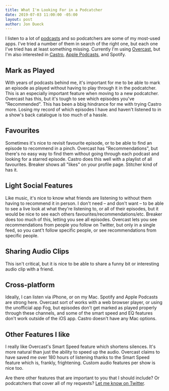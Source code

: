 ```yaml
---
title: What I'm Looking For in a Podcatcher
date: 2019-07-03 11:00:00 -05:00
layout: post
author: Jon Dueck
---
```


<!-- Even though ad breaks are numerous, and [a genre of joke to themselves](https://youtu.be/4YEmeXsknE4), podcasts are a realm that still comes across as more for the love than the money. -->
I listen to a lot of [podcasts](/podcasts/) and so podcatchers are some of my most-used apps. I've tried a number of them in search of the right one, but each one I've tried has at least something missing. Currently I'm using [Overcast](https://overcast.fm), but I'm also interested in [Castro](https://castro.fm), [Apple Podcasts](https://www.apple.com/ca/itunes/podcasts/), and Spotify.

## Mark as Played
With years of podcasts behind me, it's important for me to be able to mark an episode as played without having to play through it in the podcatcher. This is an especially important feature when moving to a new podcatcher. Overcast has this, but it's tough to see which episodes you've "Recommended". This has been a bbig hindrance for me with trying Castro more. Losing my record of which episodes I have and haven't listened to in a show's back catalogue is too much of a hassle.

## Favourites
Sometimes it's nice to revisit favourite episode, or to be able to find an episode to recommend in a pinch. Overcast has "Recommendations", but there's no easy way to find them without going through each podcast and looking for a starred episode. Castro does this well with a playlist of all favourites. Breaker shows all "likes" on your profile page. Stitcher kind of has it.

## Light Social Features
Like music, it's nice to know what friends are listening to without them having to recommend it in person. I don't need – and don't want – to be able to see a live look at what they're listening to, or all of their episodes, but it would be nice to see each others favourites/recommendations/etc. Breaker does too much of this, letting you see all episodes. Overcast lets you see recommendations from people you follow on Twitter, but only in a single feed, so you cant't follow specific people, or see recommendations from specific people.

## Sharing Audio Clips
This isn't critical, but it is nice to be able to share a funny bit or interesting audio clip with a friend.

## Cross-platform
Ideally, I can listen via iPhone, or on my Mac. Spotify and Apple Podcasts are strong here. Overcast sort of works with a web browser player, or using the unofficial app Fog, but episodes don't get marked as played properly through these channels, and some of the smart speed and EQ features don't work outside of the iOS app. Castro doesn't have any Mac options.

## Other Features I like
I really like Overcast's Smart Speed feature which shortens silences. It's more natural than just the ability to speed up the audio. Overcast claims to have saved me over 180 hours of listening thanks to the Smart Speed feature which is, frankly, frightening. Custom audio features per show is nice too.

Are there other features that are important to you that I should include? Or podcatchers that cover all of my requests? [Let me know on Twitter](https://twitter.com/jondueck).
